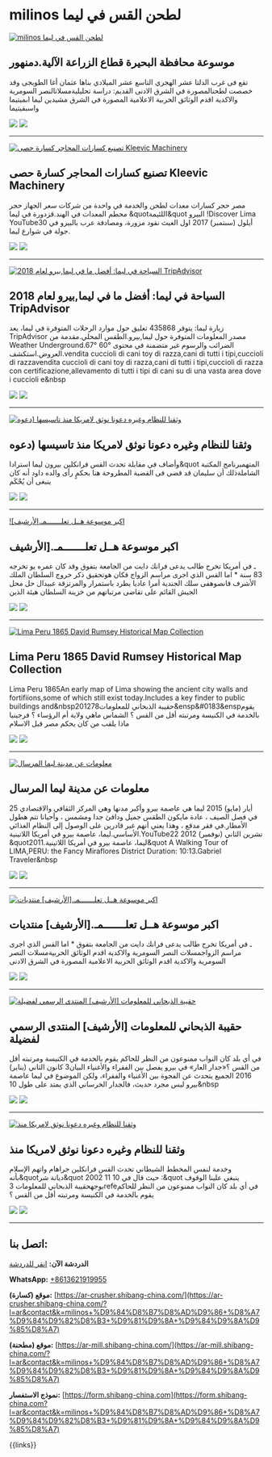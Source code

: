 # milinos لطحن القس في ليما

<a href="https://swt.shibang-china.com/?n=lxq&l=ar&img&k=milinos+%D9%84%D8%B7%D8%AD%D9%86+%D8%A7%D9%84%D9%82%D8%B3+%D9%81%D9%8A+%D9%84%D9%8A%D9%85%D8%A7" target="_blank">![milinos لطحن القس في ليما](http://static.shibang-china.com/all-800x300/757.jpg)</a>

## موسوعة محافظة البحيرة قطاع الزراعة الآلية.دمنهور
تقع فى غرب الدلتا عشر الهجري التاسع عشر الميلادي بناها عثمان أغا الطوبجى وقد خصصت لطحنالمصورة في الشرق الادنى القديم: دراسة تحليليةمسلاتالنصر السومرية والاكدية اقدم الوثائق الحربية الاعلامية المصورة في الشرق مشيدين ليما اىميتيما واسبقيتيما


<a href="https://whatsapp.shibangsoft.com/WhatsApp.php" target="_blank" title="WhatsApp">![](http://static.shibang-china.com/icon/whatsapp.png)</a> <a href="https://swt.shibang-china.com/?n=lxq&l=ar&icon&k=milinos+%D9%84%D8%B7%D8%AD%D9%86+%D8%A7%D9%84%D9%82%D8%B3+%D9%81%D9%8A+%D9%84%D9%8A%D9%85%D8%A7" target="_blank">![](http://static.shibang-china.com/icon/chat-ar.png)</a>

---

<a href="https://swt.shibang-china.com/?n=lxq&l=ar&img&k=milinos+%D9%84%D8%B7%D8%AD%D9%86+%D8%A7%D9%84%D9%82%D8%B3+%D9%81%D9%8A+%D9%84%D9%8A%D9%85%D8%A7" target="_blank">![تصنيع كسارات المحاجر كسارة حصى Kleevic Machinery](http://static.shibang-china.com/all-800x300/29.jpg)</a>

## تصنيع كسارات المحاجر كسارة حصى Kleevic Machinery
مصر حجر كسارات معدات لطحن والخدمة في واحدة من شركات سعر الجهاز حجر محطم المعدات في الهند.قزدورة في ليما &quotاللئيمة&quot البيرو !Discover Lima YouTube30 أيلول (سبتمبر) 2017 اول الغيث نقود مزورة، ومصادفة عرب بالبيرو في جولة في شوارع ليما.


<a href="https://whatsapp.shibangsoft.com/WhatsApp.php" target="_blank" title="WhatsApp">![](http://static.shibang-china.com/icon/whatsapp.png)</a> <a href="https://swt.shibang-china.com/?n=lxq&l=ar&icon&k=milinos+%D9%84%D8%B7%D8%AD%D9%86+%D8%A7%D9%84%D9%82%D8%B3+%D9%81%D9%8A+%D9%84%D9%8A%D9%85%D8%A7" target="_blank">![](http://static.shibang-china.com/icon/chat-ar.png)</a>

---

<a href="https://swt.shibang-china.com/?n=lxq&l=ar&img&k=milinos+%D9%84%D8%B7%D8%AD%D9%86+%D8%A7%D9%84%D9%82%D8%B3+%D9%81%D9%8A+%D9%84%D9%8A%D9%85%D8%A7" target="_blank">![السياحة في ليما: أفضل ما في ليما,بيرو لعام 2018 TripAdvisor](http://static.shibang-china.com/all-800x300/1024.jpg)</a>

## السياحة في ليما: أفضل ما في ليما,بيرو لعام 2018 TripAdvisor
زيارة ليما: يتوفر 435868 تعليق حول موارد الرحلات المتوفرة في ليما، يعد TripAdvisor مصدر المعلومات المتوفرة حول ليما,بيرو.الطقس المحلي.مقدمة من Weather Underground.67° 60° الضرائب والرسوم غير متضمنة في محتوى العروض.استكشف.vendita cuccioli di cani toy di razza,cani di tutti i tipi,cuccioli di razzavendita cuccioli di cani toy di razza,cani di tutti i tipi,cuccioli di razza con certificazione,allevamento di tutti i tipi di cani su di una vasta area dove i cuccioli e&nbsp


<a href="https://whatsapp.shibangsoft.com/WhatsApp.php" target="_blank" title="WhatsApp">![](http://static.shibang-china.com/icon/whatsapp.png)</a> <a href="https://swt.shibang-china.com/?n=lxq&l=ar&icon&k=milinos+%D9%84%D8%B7%D8%AD%D9%86+%D8%A7%D9%84%D9%82%D8%B3+%D9%81%D9%8A+%D9%84%D9%8A%D9%85%D8%A7" target="_blank">![](http://static.shibang-china.com/icon/chat-ar.png)</a>

---

<a href="https://swt.shibang-china.com/?n=lxq&l=ar&img&k=milinos+%D9%84%D8%B7%D8%AD%D9%86+%D8%A7%D9%84%D9%82%D8%B3+%D9%81%D9%8A+%D9%84%D9%8A%D9%85%D8%A7" target="_blank">![وثقنا للنظام وغيره دعونا نوثق لامريكا منذ تاسيسها (دعوه](http://static.shibang-china.com/all-800x300/1009.jpg)</a>

## وثقنا للنظام وغيره دعونا نوثق لامريكا منذ تاسيسها (دعوه
وأضاف في مقابلة تحدث القس فرانكلين بيرون ليما استرادا&quot المتهمبرنامج المكتبة الشاملةذلك أن سليمان قد قضى فى القضية المطروحة هنا بحكمٍ رأى والده داود أنه كان ينبغى أن يُحْكَم


<a href="https://whatsapp.shibangsoft.com/WhatsApp.php" target="_blank" title="WhatsApp">![](http://static.shibang-china.com/icon/whatsapp.png)</a> <a href="https://swt.shibang-china.com/?n=lxq&l=ar&icon&k=milinos+%D9%84%D8%B7%D8%AD%D9%86+%D8%A7%D9%84%D9%82%D8%B3+%D9%81%D9%8A+%D9%84%D9%8A%D9%85%D8%A7" target="_blank">![](http://static.shibang-china.com/icon/chat-ar.png)</a>

---

<a href="https://swt.shibang-china.com/?n=lxq&l=ar&img&k=milinos+%D9%84%D8%B7%D8%AD%D9%86+%D8%A7%D9%84%D9%82%D8%B3+%D9%81%D9%8A+%D9%84%D9%8A%D9%85%D8%A7" target="_blank">![اكبر موسوعة هــل تعلـــــــمـ.[الأرشيف](http://static.shibang-china.com/all-800x300/1112.jpg)</a>

## اكبر موسوعة هــل تعلـــــــمـ.[الأرشيف
ـ في أمريكا تخرج طالب يدعى فرانك دايت من الجامعة بتفوق وقد كان عمره يو تخرجه 83 سنة * اما القس الذي اجرى مراسم الزواج فكان هوتحقيق ذكر خروج السلطان الملك الأشرف قانصوهفى سلك الجندية أمرا عاديا يطرد باستمرار والمرتزقة عبيدال حل محل الجيش القائم على تقاضى مرتباتھم من خزينة السلطان ھيئة الذين


<a href="https://whatsapp.shibangsoft.com/WhatsApp.php" target="_blank" title="WhatsApp">![](http://static.shibang-china.com/icon/whatsapp.png)</a> <a href="https://swt.shibang-china.com/?n=lxq&l=ar&icon&k=milinos+%D9%84%D8%B7%D8%AD%D9%86+%D8%A7%D9%84%D9%82%D8%B3+%D9%81%D9%8A+%D9%84%D9%8A%D9%85%D8%A7" target="_blank">![](http://static.shibang-china.com/icon/chat-ar.png)</a>

---

<a href="https://swt.shibang-china.com/?n=lxq&l=ar&img&k=milinos+%D9%84%D8%B7%D8%AD%D9%86+%D8%A7%D9%84%D9%82%D8%B3+%D9%81%D9%8A+%D9%84%D9%8A%D9%85%D8%A7" target="_blank">![Lima Peru 1865 David Rumsey Historical Map Collection](http://static.shibang-china.com/all-800x300/480.jpg)</a>

## Lima Peru 1865 David Rumsey Historical Map Collection
Lima Peru 1865An early map of Lima showing the ancient city walls and fortifiions,some of which still exist today.Includes a key finder to public buildings and&nbspحقيبة الذبحاني للمعلومات201278&ensp&#0183&enspيقوم بالخدمة في الكنيسة ومرتبته أقل من القس ؟ الشماس ماهي ولاية أم الرؤساء ؟ فرجينيا ماذا يلقب من كان يحكم مصر قبل الاسلام


<a href="https://whatsapp.shibangsoft.com/WhatsApp.php" target="_blank" title="WhatsApp">![](http://static.shibang-china.com/icon/whatsapp.png)</a> <a href="https://swt.shibang-china.com/?n=lxq&l=ar&icon&k=milinos+%D9%84%D8%B7%D8%AD%D9%86+%D8%A7%D9%84%D9%82%D8%B3+%D9%81%D9%8A+%D9%84%D9%8A%D9%85%D8%A7" target="_blank">![](http://static.shibang-china.com/icon/chat-ar.png)</a>

---

<a href="https://swt.shibang-china.com/?n=lxq&l=ar&img&k=milinos+%D9%84%D8%B7%D8%AD%D9%86+%D8%A7%D9%84%D9%82%D8%B3+%D9%81%D9%8A+%D9%84%D9%8A%D9%85%D8%A7" target="_blank">![معلومات عن مدينة ليما المرسال](http://static.shibang-china.com/all-800x300/1492.jpg)</a>

## معلومات عن مدينة ليما المرسال
25 أيار (مايو) 2015 ليما هي عاصمة بيرو وأكبر مدنها وهي المركز الثقافي والاقتصادي في فصل الصيف ، عادة مايكون الطقس جميل ودافئ جدا ومشمس ، وأحيانا تتم هطول الأمطار.في فقر مدقع ، وهذا يعني أنهم غير قادرين على الوصول إلى النظام الغذائي الأساسي.ليما، عاصمة بيرو في أمريكا اللاتينية.YouTube22 تشرين الثاني (نوفمبر) 2012 &quotليما، عاصمة بيرو في أمريكا اللاتينية.2011&quot A Walking Tour of LIMA,PERU: the Fancy Miraflores District Duration: 10:13.Gabriel Traveler&nbsp


<a href="https://whatsapp.shibangsoft.com/WhatsApp.php" target="_blank" title="WhatsApp">![](http://static.shibang-china.com/icon/whatsapp.png)</a> <a href="https://swt.shibang-china.com/?n=lxq&l=ar&icon&k=milinos+%D9%84%D8%B7%D8%AD%D9%86+%D8%A7%D9%84%D9%82%D8%B3+%D9%81%D9%8A+%D9%84%D9%8A%D9%85%D8%A7" target="_blank">![](http://static.shibang-china.com/icon/chat-ar.png)</a>

---

<a href="https://swt.shibang-china.com/?n=lxq&l=ar&img&k=milinos+%D9%84%D8%B7%D8%AD%D9%86+%D8%A7%D9%84%D9%82%D8%B3+%D9%81%D9%8A+%D9%84%D9%8A%D9%85%D8%A7" target="_blank">![اكبر موسوعة هــل تعلـــــــمـ.[الأرشيف] منتديات](http://static.shibang-china.com/all-800x300/1253.jpg)</a>

## اكبر موسوعة هــل تعلـــــــمـ.[الأرشيف] منتديات
ـ في أمريكا تخرج طالب يدعى فرانك دايت من الجامعة بتفوق * اما القس الذي اجرى مراسم الزواجمسلات النصر السومرية والاكدية اقدم الوثائق الحربيةمسلات النصر السومرية والاكدية اقدم الوثائق الحربية الاعلامية المصورة في الشرق الادنى


<a href="https://whatsapp.shibangsoft.com/WhatsApp.php" target="_blank" title="WhatsApp">![](http://static.shibang-china.com/icon/whatsapp.png)</a> <a href="https://swt.shibang-china.com/?n=lxq&l=ar&icon&k=milinos+%D9%84%D8%B7%D8%AD%D9%86+%D8%A7%D9%84%D9%82%D8%B3+%D9%81%D9%8A+%D9%84%D9%8A%D9%85%D8%A7" target="_blank">![](http://static.shibang-china.com/icon/chat-ar.png)</a>

---

<a href="https://swt.shibang-china.com/?n=lxq&l=ar&img&k=milinos+%D9%84%D8%B7%D8%AD%D9%86+%D8%A7%D9%84%D9%82%D8%B3+%D9%81%D9%8A+%D9%84%D9%8A%D9%85%D8%A7" target="_blank">![حقيبة الذبحاني للمعلومات [الأرشيف] المنتدى الرسمي لفضيلة](http://static.shibang-china.com/all-800x300/455.jpg)</a>

## حقيبة الذبحاني للمعلومات [الأرشيف] المنتدى الرسمي لفضيلة
في أي بلد كان النواب ممنوعون من النظر للحاكم يقوم بالخدمة في الكنيسة ومرتبته أقل من القس ؟«جدار العار» في بيرو يفصل بين الفقراء والأغنياء البيان3 كانون الثاني (يناير) 2016 الجميع يتحدث عن الفجوة بين الأغنياء والفقراء، ولكن الموضوع في ليما عاصمة بيرو ليس مجرد حديث، فالجدار الخرساني الذي يمتد على طول 10&nbsp


<a href="https://whatsapp.shibangsoft.com/WhatsApp.php" target="_blank" title="WhatsApp">![](http://static.shibang-china.com/icon/whatsapp.png)</a> <a href="https://swt.shibang-china.com/?n=lxq&l=ar&icon&k=milinos+%D9%84%D8%B7%D8%AD%D9%86+%D8%A7%D9%84%D9%82%D8%B3+%D9%81%D9%8A+%D9%84%D9%8A%D9%85%D8%A7" target="_blank">![](http://static.shibang-china.com/icon/chat-ar.png)</a>

---

<a href="https://swt.shibang-china.com/?n=lxq&l=ar&img&k=milinos+%D9%84%D8%B7%D8%AD%D9%86+%D8%A7%D9%84%D9%82%D8%B3+%D9%81%D9%8A+%D9%84%D9%8A%D9%85%D8%A7" target="_blank">![وثقنا للنظام وغيره دعونا نوثق لامريكا منذ](http://static.shibang-china.com/all-800x300/934.jpg)</a>

## وثقنا للنظام وغيره دعونا نوثق لامريكا منذ
وخدمة لنفس المخطط الشيطاني تحدث القس فرانكلين جراهام واتهم الإسلام بأنه&quotديانة شر&quot حيث قال في 10 11 2002 :&quot ينبغي علينا الوقوف بوجهحقيبة الذبحاني للمعلومات 3refeفي أي بلد كان النواب ممنوعون من النظر للحاكم يقوم بالخدمة في الكنيسة ومرتبته أقل من القس ؟


<a href="https://whatsapp.shibangsoft.com/WhatsApp.php" target="_blank" title="WhatsApp">![](http://static.shibang-china.com/icon/whatsapp.png)</a> <a href="https://swt.shibang-china.com/?l=ar&icon&k=milinos+%D9%84%D8%B7%D8%AD%D9%86+%D8%A7%D9%84%D9%82%D8%B3+%D9%81%D9%8A+%D9%84%D9%8A%D9%85%D8%A7" target="_blank">![](http://static.shibang-china.com/icon/chat-ar.png)</a>

---
## اتصل بنا:

**الدردشة الآن:** [انقر للدردشة](https://swt.shibang-china.com?l=ar&contact&k=milinos+%D9%84%D8%B7%D8%AD%D9%86+%D8%A7%D9%84%D9%82%D8%B3+%D9%81%D9%8A+%D9%84%D9%8A%D9%85%D8%A7)

**WhatsApp:**  [+8613621919955](https://whatsapp.shibangsoft.com/WhatsApp.php)

**موقع (كسارة):** [https://ar-crusher.shibang-china.com/](https://ar-crusher.shibang-china.com/?l=ar&contact&k=milinos+%D9%84%D8%B7%D8%AD%D9%86+%D8%A7%D9%84%D9%82%D8%B3+%D9%81%D9%8A+%D9%84%D9%8A%D9%85%D8%A7)

**موقع (مطحنة):** [https://ar-mill.shibang-china.com/](https://ar-mill.shibang-china.com/?l=ar&contact&k=milinos+%D9%84%D8%B7%D8%AD%D9%86+%D8%A7%D9%84%D9%82%D8%B3+%D9%81%D9%8A+%D9%84%D9%8A%D9%85%D8%A7)

**نموذج الاستفسار:** [https://form.shibang-china.com](https://form.shibang-china.com?l=ar&contact&k=milinos+%D9%84%D8%B7%D8%AD%D9%86+%D8%A7%D9%84%D9%82%D8%B3+%D9%81%D9%8A+%D9%84%D9%8A%D9%85%D8%A7)

{{links}}